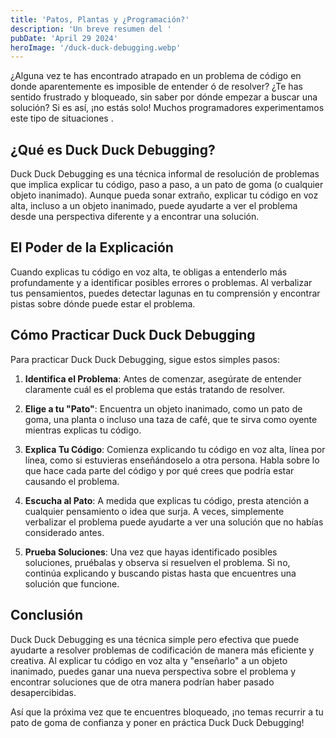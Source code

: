 ```yaml
---
title: 'Patos, Plantas y ¿Programación?'
description: 'Un breve resumen del '
pubDate: 'April 29 2024'
heroImage: '/duck-duck-debugging.webp'
---
```




¿Alguna vez te has encontrado atrapado en un problema de código en donde aparentemente es imposible de entender ó de resolver? ¿Te has sentido frustrado y bloqueado, sin saber por dónde empezar a buscar una solución? Si es así, ¡no estás solo! Muchos programadores experimentamos este tipo de situaciones .

## ¿Qué es Duck Duck Debugging?

Duck Duck Debugging es una técnica informal de resolución de problemas que implica explicar tu código, paso a paso, a un pato de goma (o cualquier objeto inanimado). Aunque pueda sonar extraño, explicar tu código en voz alta, incluso a un objeto inanimado, puede ayudarte a ver el problema desde una perspectiva diferente y a encontrar una solución.

## El Poder de la Explicación

Cuando explicas tu código en voz alta, te obligas a entenderlo más profundamente y a identificar posibles errores o problemas. Al verbalizar tus pensamientos, puedes detectar lagunas en tu comprensión y encontrar pistas sobre dónde puede estar el problema.

## Cómo Practicar Duck Duck Debugging

Para practicar Duck Duck Debugging, sigue estos simples pasos:

1. **Identifica el Problema**: Antes de comenzar, asegúrate de entender claramente cuál es el problema que estás tratando de resolver.

2. **Elige a tu "Pato"**: Encuentra un objeto inanimado, como un pato de goma, una planta o incluso una taza de café, que te sirva como oyente mientras explicas tu código.

3. **Explica Tu Código**: Comienza explicando tu código en voz alta, línea por línea, como si estuvieras enseñándoselo a otra persona. Habla sobre lo que hace cada parte del código y por qué crees que podría estar causando el problema.

4. **Escucha al Pato**: A medida que explicas tu código, presta atención a cualquier pensamiento o idea que surja. A veces, simplemente verbalizar el problema puede ayudarte a ver una solución que no habías considerado antes.

5. **Prueba Soluciones**: Una vez que hayas identificado posibles soluciones, pruébalas y observa si resuelven el problema. Si no, continúa explicando y buscando pistas hasta que encuentres una solución que funcione.

## Conclusión

Duck Duck Debugging es una técnica simple pero efectiva que puede ayudarte a resolver problemas de codificación de manera más eficiente y creativa. Al explicar tu código en voz alta y "enseñarlo" a un objeto inanimado, puedes ganar una nueva perspectiva sobre el problema y encontrar soluciones que de otra manera podrían haber pasado desapercibidas.

Así que la próxima vez que te encuentres bloqueado, ¡no temas recurrir a tu pato de goma de confianza y poner en práctica Duck Duck Debugging!
